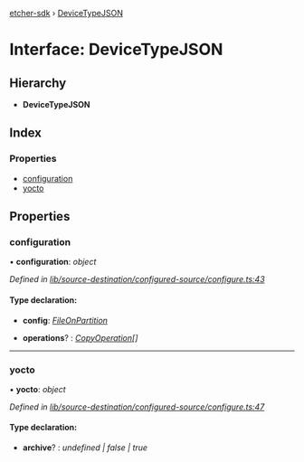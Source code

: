[etcher-sdk](../README.md) › [DeviceTypeJSON](devicetypejson.md)

# Interface: DeviceTypeJSON

## Hierarchy

* **DeviceTypeJSON**

## Index

### Properties

* [configuration](devicetypejson.md#configuration)
* [yocto](devicetypejson.md#yocto)

## Properties

###  configuration

• **configuration**: *object*

*Defined in [lib/source-destination/configured-source/configure.ts:43](https://github.com/balena-io-modules/etcher-sdk/blob/58b0ba2/lib/source-destination/configured-source/configure.ts#L43)*

#### Type declaration:

* **config**: *[FileOnPartition](fileonpartition.md)*

* **operations**? : *[CopyOperation](copyoperation.md)[]*

___

###  yocto

• **yocto**: *object*

*Defined in [lib/source-destination/configured-source/configure.ts:47](https://github.com/balena-io-modules/etcher-sdk/blob/58b0ba2/lib/source-destination/configured-source/configure.ts#L47)*

#### Type declaration:

* **archive**? : *undefined | false | true*
